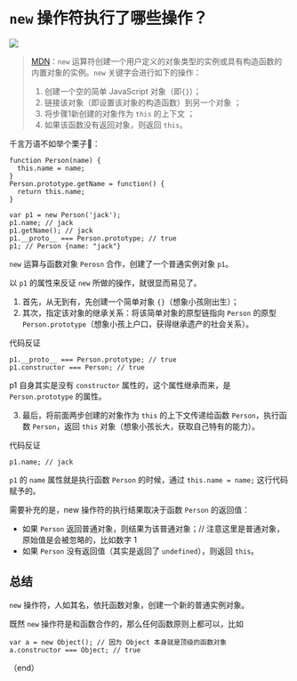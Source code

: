 # `new` 操作符执行了哪些操作？

![](http://www.iseeit.cn/wp-content/uploads/2019/06/new.jpg)

> [MDN](https://developer.mozilla.org/zh-CN/docs/Web/JavaScript/Reference/Operators/new)：`new` 运算符创建一个用户定义的对象类型的实例或具有构造函数的内置对象的实例。`new` 关键字会进行如下的操作：
> 1. 创建一个空的简单 JavaScript 对象（即`{}`）；
> 2. 链接该对象（即设置该对象的构造函数）到另一个对象 ；
> 3. 将步骤1新创建的对象作为 `this` 的上下文 ；
> 4. 如果该函数没有返回对象，则返回 `this`。

千言万语不如举个栗子🌰：

```
function Person(name) {
  this.name = name;
}
Person.prototype.getName = function() {
  return this.name;
}

var p1 = new Person('jack');
p1.name; // jack
p1.getName(); // jack
p1.__proto__ === Person.prototype; // true
p1; // Person {name: "jack"}
```

`new` 运算与函数对象 `Perosn` 合作，创建了一个普通实例对象 `p1`。

以 `p1` 的属性来反证 `new` 所做的操作，就很显而易见了。

1. 首先，从无到有，先创建一个简单对象 `{}`（想象小孩刚出生）；
2. 其次，指定该对象的继承关系：将该简单对象的原型链指向 `Person` 的原型 `Person.prototype`（想象小孩上户口，获得继承遗产的社会关系）。

代码反证

```
p1.__proto__ === Person.prototype; // true
p1.constructor === Person; // true
```

p1 自身其实是没有 `constructor` 属性的，这个属性继承而来，是 `Person.prototype` 的属性。

3. 最后，将前面两步创建的对象作为 `this` 的上下文传递给函数 `Person`，执行函数 `Person`，返回 `this` 对象（想象小孩长大，获取自己特有的能力）。

代码反证

```
p1.name; // jack
```

`p1` 的 `name` 属性就是执行函数 `Person` 的时候，通过 `this.name = name;` 这行代码赋予的。

需要补充的是，new 操作符的执行结果取决于函数 `Person` 的返回值：

* 如果 `Person` 返回普通对象，则结果为该普通对象；// 注意这里是普通对象，原始值是会被忽略的，比如数字 1
* 如果 `Person` 没有返回值（其实是返回了 `undefined`），则返回 `this`。

## 总结

`new` 操作符，人如其名，依托函数对象，创建一个新的普通实例对象。

既然 `new` 操作符是和函数合作的，那么任何函数原则上都可以，比如

```
var a = new Object(); // 因为 Object 本身就是顶级的函数对象
a.constructor === Object; // true
```

（end）
